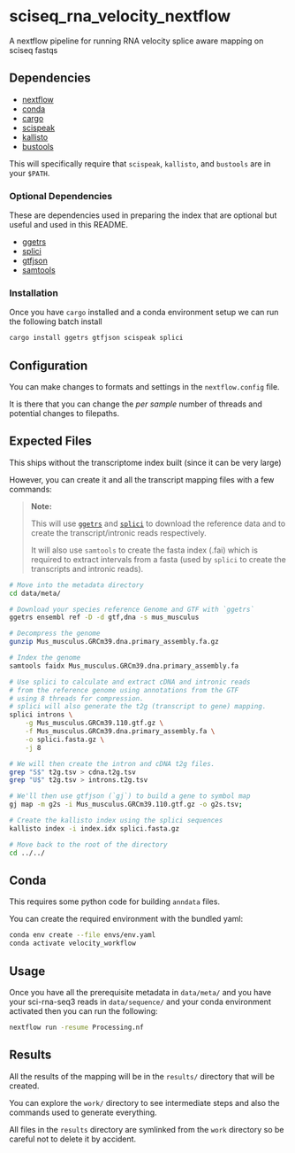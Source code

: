 # sciseq_rna_velocity_nextflow

A nextflow pipeline for running RNA velocity splice aware mapping on sciseq fastqs

## Dependencies

- [nextflow](https://www.nextflow.io/)
- [conda](https://docs.conda.io/projects/miniconda/en/latest/)
- [cargo](https://rustup.rs/)
- [scispeak](https://github.com/noamteyssier/scispeak)
- [kallisto](https://pachterlab.github.io/kallisto/download)
- [bustools](https://bustools.github.io/download)

This will specifically require that `scispeak`, `kallisto`, and `bustools`
are in your `$PATH`.

### Optional Dependencies

These are dependencies used in preparing the index that are optional
but useful and used in this README.

- [ggetrs](https://noamteyssier.github.io/ggetrs/)
- [splici](https://github.com/noamteyssier/splici)
- [gtfjson](https://github.com/noamteyssier/gtfjson)
- [samtools](https://github.com/samtools/samtools)

### Installation

Once you have `cargo` installed and a conda environment setup
we can run the following batch install

```bash
cargo install ggetrs gtfjson scispeak splici
```

## Configuration

You can make changes to formats and settings in the `nextflow.config` file.

It is there that you can change the *per sample* number of threads and potential
changes to filepaths.

## Expected Files

This ships without the transcriptome index built (since it can be very large)

However, you can create it and all the transcript mapping files with a few commands:

> **Note:**
>
> This will use
> [`ggetrs`](https://noamteyssier.github.io/ggetrs/)
> and
> [`splici`](https://github.com/noamteyssier/splici)
> to download the reference data and to create the transcript/intronic reads respectively.
>
> It will also use `samtools` to create the fasta index (.fai) which is
> required to extract intervals from a fasta (used by `splici` to create
> the transcripts and intronic reads).

```bash
# Move into the metadata directory
cd data/meta/

# Download your species reference Genome and GTF with `ggetrs`
ggetrs ensembl ref -D -d gtf,dna -s mus_musculus

# Decompress the genome
gunzip Mus_musculus.GRCm39.dna.primary_assembly.fa.gz

# Index the genome
samtools faidx Mus_musculus.GRCm39.dna.primary_assembly.fa

# Use splici to calculate and extract cDNA and intronic reads
# from the reference genome using annotations from the GTF
# using 8 threads for compression.
# splici will also generate the t2g (transcript to gene) mapping.
splici introns \
    -g Mus_musculus.GRCm39.110.gtf.gz \
    -f Mus_musculus.GRCm39.dna.primary_assembly.fa \
    -o splici.fasta.gz \
    -j 8

# We will then create the intron and cDNA t2g files.
grep "S$" t2g.tsv > cdna.t2g.tsv
grep "U$" t2g.tsv > introns.t2g.tsv

# We'll then use gtfjson (`gj`) to build a gene to symbol map
gj map -m g2s -i Mus_musculus.GRCm39.110.gtf.gz -o g2s.tsv;

# Create the kallisto index using the splici sequences
kallisto index -i index.idx splici.fasta.gz

# Move back to the root of the directory
cd ../../
```

## Conda

This requires some python code for building `anndata` files.

You can create the required environment with the bundled yaml:

```bash
conda env create --file envs/env.yaml
conda activate velocity_workflow
```

## Usage

Once you have all the prerequisite metadata in `data/meta/` and
you have your sci-rna-seq3 reads in `data/sequence/` and your conda environment activated
then you can run the following:

```bash
nextflow run -resume Processing.nf
```

## Results

All the results of the mapping will be in the `results/` directory that
will be created.

You can explore the `work/` directory to see intermediate steps and also
the commands used to generate everything.

All files in the `results` directory are symlinked from the `work` directory
so be careful not to delete it by accident.
